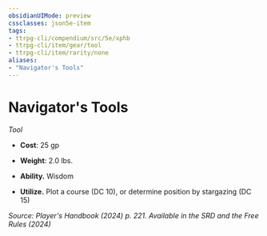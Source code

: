 ```yaml
---
obsidianUIMode: preview
cssclasses: json5e-item
tags:
- ttrpg-cli/compendium/src/5e/xphb
- ttrpg-cli/item/gear/tool
- ttrpg-cli/item/rarity/none
aliases: 
- "Navigator's Tools"
---
```

# Navigator's Tools
*Tool*  


- **Cost**: 25 gp
- **Weight**: 2.0 lbs.

- **Ability.** Wisdom  
- **Utilize.** Plot a course (DC 10), or determine position by stargazing (DC 15)  

*Source: Player's Handbook (2024) p. 221. Available in the <span title='Systems Reference Document (5.2)'>SRD</span> and the Free Rules (2024)*